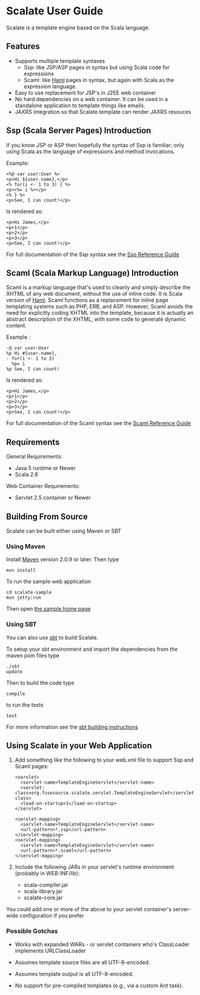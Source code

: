 # Scalate User Guide

Scalate is a template engine based on the Scala language.

## Features

* Supports multiple template syntaxes
  * Ssp: like JSP/ASP pages in syntax but using Scala code for expressions
  * Scaml: like [Haml](http://haml-lang.com/) pages in syntax, but again with Scala as the expression language.
* Easy to use replacement for JSP's in J2EE web container
* No hard dependencies on a web container.  It can be used in a standalone application to template things like emails.
* JAXRS integration so that Scalate template can render JAXRS resouces

## Ssp (Scala Server Pages) Introduction

If you know JSP or ASP then hopefully the syntax of Ssp is familiar; only using Scala as the language of expressions and method invocations.

Example:

    <%@ var user:User %>
    <p>Hi ${user.name},</p>
    <% for(i <- 1 to 3) { %>
    <p><%= i %></p>
    <% } %>
    <p>See, I can count!</p>

Is rendered as:

    <p>Hi James,</p>
    <p>1</p>
    <p>2</p>
    <p>3</p>
    <p>See, I can count!</p>

For full documentation of the Ssp syntax see the [Ssp Reference Guide](ssp-reference.html)


## Scaml (Scala Markup Language) Introduction

Scaml is a markup language
that's used to cleanly and simply describe the XHTML of any web document,
without the use of inline code.  It is Scala version of
[Haml](http://haml-lang.com/).
Scaml functions as a replacement
for inline page templating systems such as PHP, ERB, and ASP.
However, Scaml avoids the need for explicitly coding XHTML into the template,
because it is actually an abstract description of the XHTML,
with some code to generate dynamic content.

Example :

    -@ var user:User
    %p Hi #{user.name},
    - for(i <- 1 to 3)
      %p= i
    %p See, I can count!

Is rendered as:

    <p>Hi James,</p>
    <p>1</p>
    <p>2</p>
    <p>3</p>
    <p>See, I can count!</p>

For full documentation of the Scaml syntax see the [Scaml Reference Guide](scaml-reference.html)


## Requirements

General Requirements:

* Java 5 runtime or Newer
* Scala 2.8 

Web Container Requirements:

* Servlet 2.5 container or Newer

## Building From Source

Scalate can be built either using Maven or SBT

### Using Maven

Install [Maven](http://maven.apache.org/) version 2.0.9 or later. Then type

    mvn install

To run the sample web application

    cd scalate-sample
    mvn jetty:run

Then open [the sample home page](http://localhost:8080/)

### Using SBT

You can also use [sbt](http://code.google.com/p/simple-build-tool/ "simple build tool") to build Scalate.

To setup your sbt environment and import the dependencies from the maven pom files type

    ./sbt
    update

Then to build the code type

    compile

to run the tests 

    test

For more information see the [sbt building instructions](http://scalate.fusesource.org/sbt.html)

## Using Scalate in your Web Application


1.  Add something like the following to your web.xml file to support Ssp and Scaml pages:

        <servlet>
          <servlet-name>TemplateEngineServlet</servlet-name>
          <servlet-class>org.fusesource.scalate.servlet.TemplateEngineServlet</servlet-class>
          <load-on-startup>1</load-on-startup>
        </servlet>

        <servlet-mapping>
          <servlet-name>TemplateEngineServlet</servlet-name>
          <url-pattern>*.ssp</url-pattern>
        </servlet-mapping>
        <servlet-mapping>
          <servlet-name>TemplateEngineServlet</servlet-name>
          <url-pattern>*.scaml</url-pattern>
        </servlet-mapping>

2.  Include the following JARs in your servlet's runtime environment (probably in WEB-INF/lib):

    * scala-compiler.jar
    * scala-library.jar
    * scalate-core.jar

You could add one or more of the above to your servlet container's server-wide configuration if you prefer

### Possible Gotchas

- Works with expanded WARs - or servlet containers who's ClassLoader implements URLClassLoader

- Assumes template source files are all UTF-8-encoded.

- Assumes template output is all UTF-8-encoded.

- No support for pre-compiled templates (e.g., via a custom Ant task).


